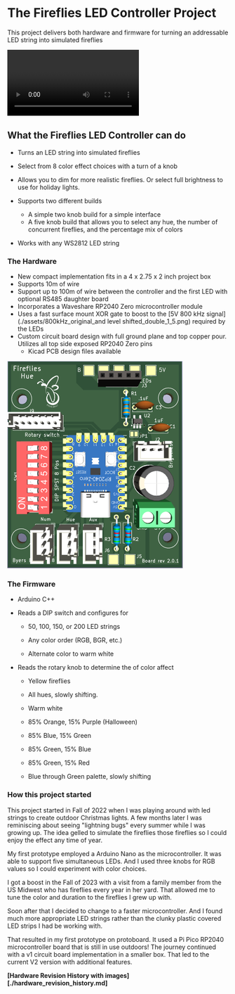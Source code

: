 # The Fireflies LED Controller Project

This project delivers both hardware and firmware for turning an addressable LED string into simulated fireflies

<video src="C:\git\fireflies_project\assets\IMG_0222.MOV"></video>

## What the Fireflies LED Controller can do
* Turns an LED string into simulated fireflies
* Select from 8 color effect choices with a turn of a knob
* Allows you to dim for more realistic fireflies. Or select full brightness to use for holiday lights.
* Supports two different builds
  * A simple two knob build for a simple interface
  * A five knob build that allows you to select any hue, the number of concurrent fireflies, and the percentage mix of colors

* Works with any WS2812 LED string



### The Hardware

* New compact implementation fits in a 4 x 2.75 x 2 inch project box
* Supports 10m of wire 
* Support up to 100m of wire between the controller and the first LED with optional RS485 daughter board
* Incorporates a Waveshare RP2040 Zero microcontroller module
* Uses a fast surface mount XOR gate to boost to the [5V 800 kHz signal](./assets/800kHz_original_and level shifted_double_1_5.png) required by the LEDs
* Custom circuit board design with full ground plane and top copper pour.  Utilizes all top side exposed RP2040 Zero pins
  * Kicad PCB design files available

<img src="./assets/Fireflies_hue_2_0_1_board.png" width="400"></img>

### The Firmware

* Arduino C++

* Reads a DIP switch and configures for

  * 50, 100, 150, or 200 LED strings

  * Any color order (RGB, BGR, etc.)

  * Alternate color to warm white

* Reads the rotary knob to determine the of color affect

  * Yellow fireflies

  * All hues, slowly shifting.

  * Warm white

  * 85% Orange, 15% Purple (Halloween)

  * 85% Blue, 15% Green

  * 85% Green, 15% Blue

  * 85% Green, 15% Red

  * Blue through Green palette, slowly shifting

### How this project started

This project started in Fall of 2022 when I was playing around with led strings to create outdoor Christmas lights.  A few months later I was reminiscing about seeing "lightning bugs" every summer while I was growing up.  The idea gelled to simulate the fireflies those fireflies so I could enjoy the effect any time of year.  

My first prototype employed a Arduino Nano as the microcontroller.  It was able to support five simultaneous LEDs.  And I used three knobs for RGB values so I could experiment with color choices.

I got a boost in the Fall of 2023 with a visit from a family member from the US Midwest who has fireflies every year in her yard.  That allowed me to tune the color and duration to the fireflies I grew up with.  

Soon after that I decided to change to a faster microcontroller.  And I found much more appropriate LED strings rather than the clunky plastic covered LED strips I had be working with.

That resulted in my first prototype on protoboard.  It used a Pi Pico RP2040 microcontroller board that is still in use outdoors!  The journey continued with a v1 circuit board implementation in a smaller box.  That led to the current V2 version with additional features.   

**[Hardware Revision History with images][./hardware_revision_history.md]**


